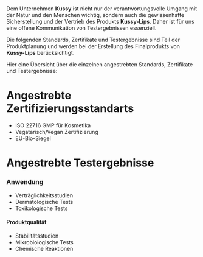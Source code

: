 # 

Dem Unternehmen **Kussy** ist nicht nur der verantwortungsvolle Umgang mit der Natur und den Menschen wichtig, sondern auch die gewissenhafte Sicherstellung und der Vertrieb des Produkts **Kussy-Lips**. Daher ist für uns eine offene Kommunikation von Testergebnissen essenziell. 

Die folgenden Standards, Zertifikate und Testergebnisse sind Teil der Produktplanung und werden bei der Erstellung des Finalprodukts von **Kussy-Lips** berücksichtigt. 

Hier eine Übersicht über die einzelnen angestrebten Standards, Zertifikate und Testergebnisse:

# Angestrebte Zertifizierungsstandarts 

- ISO 22716 GMP für Kosmetika
- Vegatarisch/Vegan Zertifizierung
- EU-Bio-Siegel

# Angestrebte Testergebnisse
### Anwendung

- Verträglichkeitsstudien 
- Dermatologische Tests 
- Toxikologische Tests 

#### Produktqualität

- Stabilitätsstudien 
- Mikrobiologische Tests
- Chemische Reaktionen